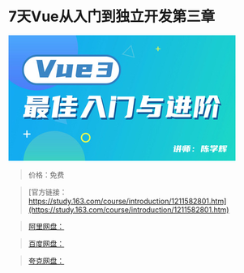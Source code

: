# 7天Vue从入门到独立开发第三章

![img](../../../assets/study163/free/3d6a89dce9084586969d64c65f9c9c18.jpg)

> 价格：免费

> [官方链接：https://study.163.com/course/introduction/1211582801.htm](https://study.163.com/course/introduction/1211582801.htm)

> [阿里网盘：]()

> [百度网盘：]()

> [夸克网盘：]()
